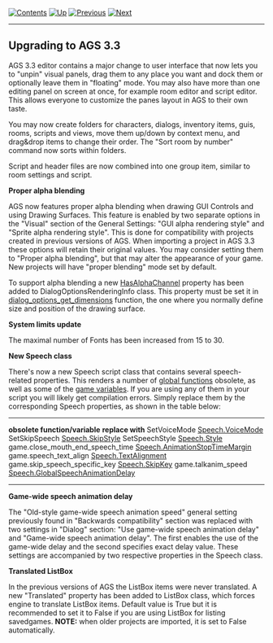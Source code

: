 []()

[![Contents](contents.gif)](ags) [![Up](up.gif)](ags)
[![Previous](back.gif)](ags91#UpgradeTo32)
[![Next](forward.gif)](ags93#UpgradeTo335)

------------------------------------------------------------------------

Upgrading to AGS 3.3
--------------------

AGS 3.3 editor contains a major change to user interface that now lets
you to "unpin" visual panels, drag them to any place you want and dock
them or optionally leave them in "floating" mode. You may also have more
than one editing panel on screen at once, for example room editor and
script editor. This allows everyone to customize the panes layout in AGS
to their own taste.

You may now create folders for characters, dialogs, inventory items,
guis, rooms, scripts and views, move them up/down by context menu, and
drag&drop items to change their order. The "Sort room by number" command
now sorts within folders.

Script and header files are now combined into one group item, similar to
room settings and script.

**Proper alpha blending**

AGS now features proper alpha blending when drawing GUI Controls and
using Drawing Surfaces. This feature is enabled by two separate options
in the "Visual" section of the General Settings: "GUI alpha rendering
style" and "Sprite alpha rendering style". This is done for
compatibility with projects created in previous versions of AGS. When
importing a project in AGS 3.3 these options will retain their original
values. You may consider setting them to "Proper alpha blending", but
that may alter the appearance of your game. New projects will have
"proper blending" mode set by default.

To support alpha blending a new
[HasAlphaChannel](ags50#DialogOptionsRenderingInfo.HasAlphaChannel)
property has been added to DialogOptionsRenderingInfo class. This
property must be set it in
[dialog\_options\_get\_dimensions](ags42#CustomDialogOptions)
function, the one where you normally define size and position of the
drawing surface.

**System limits update**

The maximal number of Fonts has been increased from 15 to 30.

**New Speech class**

There's now a new Speech script class that contains several
speech-related properties. This renders a number of [global
functions](ags54#GlobalCommands) obsolete, as well as some of the
[game variables](ags39#Gamevariables). If you are using any of them
in your script you will likely get compilation errors. Simply replace
them by the corresponding Speech properties, as shown in the table
below:

  -------------------------------------- ----------------------------------------------------------------------------------
  **obsolete function/variable**         **replace with**
  SetVoiceMode                           [Speech.VoiceMode](ags75#Speech.VoiceMode)
  SetSkipSpeech                          [Speech.SkipStyle](ags75#Speech.SkipStyle)
  SetSpeechStyle                         [Speech.Style](ags75#Speech.Style)
  game.close\_mouth\_end\_speech\_time   [Speech.AnimationStopTimeMargin](ags75#Speech.AnimationStopTimeMargin)
  game.speech\_text\_align               [Speech.TextAlignment](ags75#Speech.TextAlignment)
  game.skip\_speech\_specific\_key       [Speech.SkipKey](ags75#Speech.SkipKey)
  game.talkanim\_speed                   [Speech.GlobalSpeechAnimationDelay](ags75#Speech.GlobalSpeechAnimationDelay)
  -------------------------------------- ----------------------------------------------------------------------------------

**Game-wide speech animation delay**

The "Old-style game-wide speech animation speed" general setting
previously found in "Backwards compatibility" section was replaced with
two settings in "Dialog" section: "Use game-wide speech animation delay"
and "Game-wide speech animation delay". The first enables the use of the
game-wide delay and the second specifies exact delay value. These
settings are accompanied by two respective properties in the Speech
class.

**Translated ListBox**

In the previous versions of AGS the ListBox items were never translated.
A new "Translated" property has been added to ListBox class, which
forces engine to translate ListBox items. Default value is True but it
is recommended to set it to False if you are using ListBox for listing
savedgames. **NOTE:** when older projects are imported, it is set to
False automatically.
